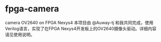 # fpga-camera
camera OV2640 on FPGA Nexys4
本项目由 @Auway-tj 和我共同完成，使用Verilog语言，实现了在FPGA Nexys4开发板上的OV2640摄像头驱动。详细内容请见使用说明。
